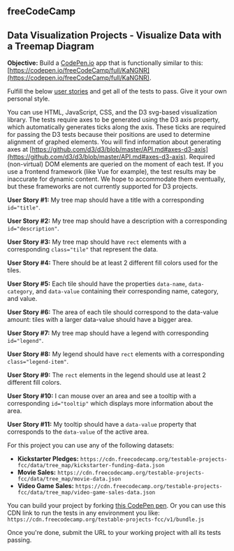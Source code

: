 ## freeCodeCamp 
## Data Visualization Projects - Visualize Data with a Treemap Diagram

**Objective:**  Build a  [CodePen.io](https://codepen.io/)  app that is functionally similar to this:  [https://codepen.io/freeCodeCamp/full/KaNGNR](https://codepen.io/freeCodeCamp/full/KaNGNR).

Fulfill the below  [user stories](https://en.wikipedia.org/wiki/User_story)  and get all of the tests to pass. Give it your own personal style.

You can use HTML, JavaScript, CSS, and the D3 svg-based visualization library. The tests require axes to be generated using the D3 axis property, which automatically generates ticks along the axis. These ticks are required for passing the D3 tests because their positions are used to determine alignment of graphed elements. You will find information about generating axes at  [https://github.com/d3/d3/blob/master/API.md#axes-d3-axis](https://github.com/d3/d3/blob/master/API.md#axes-d3-axis). Required (non-virtual) DOM elements are queried on the moment of each test. If you use a frontend framework (like Vue for example), the test results may be inaccurate for dynamic content. We hope to accommodate them eventually, but these frameworks are not currently supported for D3 projects.

**User Story #1:**  My tree map should have a title with a corresponding  `id="title"`.

**User Story #2:**  My tree map should have a description with a corresponding  `id="description"`.

**User Story #3:**  My tree map should have  `rect`  elements with a corresponding  `class="tile"`  that represent the data.

**User Story #4:**  There should be at least 2 different fill colors used for the tiles.

**User Story #5:**  Each tile should have the properties  `data-name`,  `data-category`, and  `data-value`  containing their corresponding name, category, and value.

**User Story #6:**  The area of each tile should correspond to the data-value amount: tiles with a larger data-value should have a bigger area.

**User Story #7:**  My tree map should have a legend with corresponding  `id="legend"`.

**User Story #8:**  My legend should have  `rect`  elements with a corresponding  `class="legend-item"`.

**User Story #9:**  The  `rect`  elements in the legend should use at least 2 different fill colors.

**User Story #10:**  I can mouse over an area and see a tooltip with a corresponding  `id="tooltip"`  which displays more information about the area.

**User Story #11:**  My tooltip should have a  `data-value`  property that corresponds to the  `data-value`  of the active area.

For this project you can use any of the following datasets:  

-   **Kickstarter Pledges:**  `https://cdn.freecodecamp.org/testable-projects-fcc/data/tree_map/kickstarter-funding-data.json`
-   **Movie Sales:**  `https://cdn.freecodecamp.org/testable-projects-fcc/data/tree_map/movie-data.json`
-   **Video Game Sales:**  `https://cdn.freecodecamp.org/testable-projects-fcc/data/tree_map/video-game-sales-data.json`

You can build your project by forking  [this CodePen pen](https://codepen.io/freeCodeCamp/pen/MJjpwO). Or you can use this CDN link to run the tests in any environment you like:  `https://cdn.freecodecamp.org/testable-projects-fcc/v1/bundle.js`

Once you're done, submit the URL to your working project with all its tests passing.